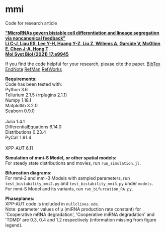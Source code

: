 # mmi
Code for research article 

<a href="http://dx.doi.org/10.15252/msb.20209945">__"MicroRNAs govern bistable cell differentiation and lineage segregation via noncanonical feedback"<br>
Li C-J, Liau ES, Lee Y-H, Huang Y-Z, Liu Z, Willems A, Garside V, McGlinn E, Chen J-A, Hong T<br>
Mol Syst Biol (2021) 17:e9945__</a>

If you find the code helpful for your research, please cite the paper.
<a href="https://scholar.googleusercontent.com/scholar.bib?q=info:c8UoTMnAt4AJ:scholar.google.com/&output=citation&scisdr=CgVBh267EOOI5vol5d0:AAGBfm0AAAAAYmgj_d0onqU_2D2z-VtAbl7KPdDP3hTm&scisig=AAGBfm0AAAAAYmgj_RLCtsMDvEuBh0gnEcj-ftN0BAbc&scisf=4&ct=citation&cd=-1&hl=en">BibTex</a>
<a href="https://scholar.googleusercontent.com/scholar.enw?q=info:c8UoTMnAt4AJ:scholar.google.com/&output=citation&scisdr=CgWWDS1BEPDG6k3vMWw:AAGBfm0AAAAAYLvqKWwBCv_OcL9ymEQQmpjk8RBxKGU_&scisig=AAGBfm0AAAAAYLvqKVo7MQLsGXzPLzxamZxEv9ragJW7&scisf=3&ct=citation&cd=-1&hl=en&scfhb=1">EndNote</a>
<a href="https://scholar.googleusercontent.com/scholar.ris?q=info:c8UoTMnAt4AJ:scholar.google.com/&output=citation&scisdr=CgWWDS1BEPDG6k3vMWw:AAGBfm0AAAAAYLvqKWwBCv_OcL9ymEQQmpjk8RBxKGU_&scisig=AAGBfm0AAAAAYLvqKVo7MQLsGXzPLzxamZxEv9ragJW7&scisf=2&ct=citation&cd=-1&hl=en&scfhb=1">RefMan</a>
<a href="https://scholar.googleusercontent.com/scholar.rfw?q=info:c8UoTMnAt4AJ:scholar.google.com/&output=citation&scisdr=CgWWDS1BEPDG6k3vMWw:AAGBfm0AAAAAYLvqKWwBCv_OcL9ymEQQmpjk8RBxKGU_&scisig=AAGBfm0AAAAAYLvqKVo7MQLsGXzPLzxamZxEv9ragJW7&scisf=1&ct=citation&cd=-1&hl=en&scfhb=1">RefWorks</a>


__Requirements:__<br>
Code has been tested with:<br>
Python 3.6<br>
Tellurium 2.1.5 (rrplugins 2.1.1)<br>
Numpy 1.18.1<br>
Matplotlib 3.2.0<br>
Seaborn 0.9.0<br><br>
Julia 1.4.1<br>
DifferentialEquations 6.14.0<br>
Distributions 0.23.4<br>
PyCall 1.91.4<br><br>
XPP-AUT 6.11

__Simulation of mmi-S Model, or other spatial models:__<br>
For steady state distributions and movies, run `run_simulation.jl`.<br>


__Bifurcation diagrams:__<br>
For mmi-2 and mmi-3 Models with sampled parameters, run `test_bistability_mmi2.py` and `test_bistability_mmi3.py` under `models`. <br>
For mmi-S Model and its variants, run `run_bifurcation_RA.py`.


__Phaseplanes:__<br>
XPP-AUT code is included in `nullclines.ode`.<br>
Note: parameter values of &#956; (miRNA production rate constant) for 'Cooperative mRNA degradation', 'Cooperative miRNA degradation' and 'TDMD' are 0.3, 0.4 and 1.2 respectively (information missing from figure legend).
